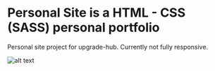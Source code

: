 # Personal Site is a HTML - CSS (SASS) personal portfolio

Personal site project for upgrade-hub. Currently not fully responsive.

![alt text](https://i.ibb.co/j6sPRZk/personal-site-LG.png)
